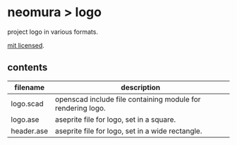 # neomura > logo

project logo in various formats.

[mit licensed](./license.md).

## contents

| filename   | description                                                 |
| ---------- | ----------------------------------------------------------- |
| logo.scad  | openscad include file containing module for rendering logo. |
| logo.ase   | aseprite file for logo, set in a square.                    |
| header.ase | aseprite file for logo, set in a wide rectangle.            |
